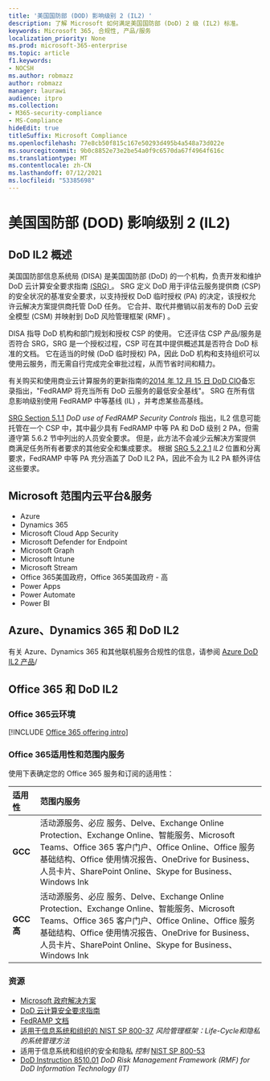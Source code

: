 ```yaml
---
title: '美国国防部 (DOD) 影响级别 2 (IL2) '
description: 了解 Microsoft 如何满足美国国防部 (DoD) 2 级 (IL2) 标准。
keywords: Microsoft 365, 合规性, 产品/服务
localization_priority: None
ms.prod: microsoft-365-enterprise
ms.topic: article
f1.keywords:
- NOCSH
ms.author: robmazz
author: robmazz
manager: laurawi
audience: itpro
ms.collection:
- M365-security-compliance
- MS-Compliance
hideEdit: true
titleSuffix: Microsoft Compliance
ms.openlocfilehash: 77e8cb50f815c167e50293d495b4a548a73d022e
ms.sourcegitcommit: 9b0c8852e73e2be54a0f9c6570da67f4964f616c
ms.translationtype: MT
ms.contentlocale: zh-CN
ms.lasthandoff: 07/12/2021
ms.locfileid: "53385698"
---
```

# <a name="department-of-defense-dod-impact-level-2-il2"></a>美国国防部 (DOD) 影响级别 2 (IL2) 

## <a name="dod-il2-overview"></a>DoD IL2 概述

美国国防部信息系统局 (DISA) 是美国国防部 (DoD) 的一个机构，负责开发和维护 DoD 云计算安全要求指南 [ (SRG) ](https://dl.dod.cyber.mil/wp-content/uploads/cloud/SRG/index.html)。 SRG 定义 DoD 用于评估云服务提供商 (CSP) 的安全状况的基准安全要求，以支持授权 DoD 临时授权 (PA) 的决定，该授权允许云解决方案提供商托管 DoD 任务。 它合并、取代并撤销以前发布的 DoD 云安全模型 (CSM) 并映射到 DoD 风险管理框架 (RMF) 。

DISA 指导 DoD 机构和部门规划和授权 CSP 的使用。 它还评估 CSP 产品/服务是否符合 SRG，SRG 是一个授权过程，CSP 可在其中提供概述其是否符合 DoD 标准的文档。 它在适当的时候 (DoD 临时授权) PA，因此 DoD 机构和支持组织可以使用云服务，而无需自行完成完全审批过程，从而节省时间和精力。

有关购买和使用商业云计算服务的更新指南的[2014 年 12 月 15 日 DoD CIO](https://www.esi.mil/contentview.aspx?id=585)备忘录指出，"FedRAMP 将充当所有 DoD 云服务的最低安全基线"。 SRG 在所有信息影响级别使用 FedRAMP 中等基线 (IL) ，并考虑某些高基线。

[SRG Section 5.1.1](https://dl.dod.cyber.mil/wp-content/uploads/cloud/SRG/index.html#5SECURITYREQUIREMENTS) *DoD use of FedRAMP Security Controls* 指出，IL2 信息可能托管在一个 CSP 中，其中最少具有 FedRAMP 中等 PA 和 DoD 级别 2 PA，但需遵守第 5.6.2 节中列出的人员安全要求。 但是，此方法不会减少云解决方案提供商满足任务所有者要求的其他安全和集成要求。 根据 [SRG 5.2.2.1](https://dl.dod.cyber.mil/wp-content/uploads/cloud/SRG/index.html#5.2LegalConsiderations) *IL2* 位置和分离要求，FedRAMP 中等 PA 充分涵盖了 DoD IL2 PA，因此不会为 IL2 PA 额外评估这些要求。

## <a name="microsoft-in-scope-cloud-platforms--services"></a>Microsoft 范围内云平台&服务

- Azure
- Dynamics 365
- Microsoft Cloud App Security
- Microsoft Defender for Endpoint
- Microsoft Graph
- Microsoft Intune
- Microsoft Stream
- Office 365美国政府，Office 365美国政府 - 高
- Power Apps
- Power Automate
- Power BI

## <a name="azure-dynamics-365-and-dod-il2"></a>Azure、Dynamics 365 和 DoD IL2

有关 Azure、Dynamics 365 和其他联机服务合规性的信息，请参阅 [Azure DoD IL2 产品](/azure/compliance/offerings/offering-dod-il2)/

## <a name="office-365-and-dod-il2"></a>Office 365 和 DoD IL2

### <a name="office-365-cloud-environments"></a>Office 365云环境

[!INCLUDE [Office 365 offering intro](../includes/o365-offering-introduction.md)]

### <a name="office-365-applicability-and-in-scope-services"></a>Office 365适用性和范围内服务

使用下表确定您的 Office 365 服务和订阅的适用性：

| **适用性** | **范围内服务** |
|:------------------|:----------------------|
| **GCC** | 活动源服务、必应 服务、Delve、Exchange Online Protection、Exchange Online、智能服务、Microsoft Teams、Office 365 客户门户、Office Online、Office 服务基础结构、Office 使用情况报告、OneDrive for Business、人员卡片、SharePoint Online、Skype for Business、Windows Ink |
| **GCC 高** | 活动源服务、必应 服务、Delve、Exchange Online Protection、Exchange Online、智能服务、Microsoft Teams、Office 365 客户门户、Office Online、Office 服务基础结构、Office 使用情况报告、OneDrive for Business、人员卡片、SharePoint Online、Skype for Business、Windows Ink |

### <a name="resources"></a>资源

- [Microsoft 政府解决方案](https://www.microsoft.com/enterprise/government)
- [DoD 云计算安全要求指南](https://dl.dod.cyber.mil/wp-content/uploads/cloud/SRG/index.html)
- [FedRAMP 文档](https://www.fedramp.gov/documents/)
- [适用于信息系统和组织的 NIST SP 800-37](https://csrc.nist.gov/publications/detail/sp/800-37/rev-2/final) *风险管理框架：Life-Cycle和隐私的系统管理方法*
- 适用于信息系统和组织的安全和隐私 *控制* [NIST SP 800-53](https://csrc.nist.gov/Projects/risk-management/sp800-53-controls/release-search#!/800-53)
- [DoD Instruction 8510.01](https://www.esd.whs.mil/Portals/54/Documents/DD/issuances/dodi/851001p.pdf) *DoD Risk Management Framework (RMF) for DoD Information Technology (IT)*
